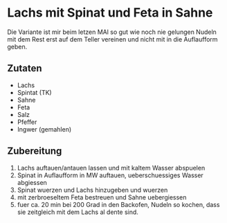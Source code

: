 # Lachs mit Spinat und Feta in Sahne 
Die Variante ist mir beim letzen MAl so gut wie noch nie gelungen
Nudeln mit dem Rest erst auf dem Teller vereinen und nicht mit in die Auflaufform geben.
## Zutaten
- Lachs
- Spintat (TK)
- Sahne
- Feta
- Salz
- Pfeffer
- Ingwer (gemahlen)

## Zubereitung
1. Lachs auftauen/antauen lassen und mit kaltem Wasser abspuelen
2. Spinat in Auflaufform in MW auftauen, ueberschuessiges Wasser abgiessen
3. Spinat wuerzen und Lachs hinzugeben und wuerzen
4. mit zerbroeseltem Feta bestreuen und Sahne uebergiessen
5. fuer ca. 20 min bei 200 Grad in den Backofen, Nudeln so kochen, dass sie zeitgleich mit dem Lachs al dente sind.

